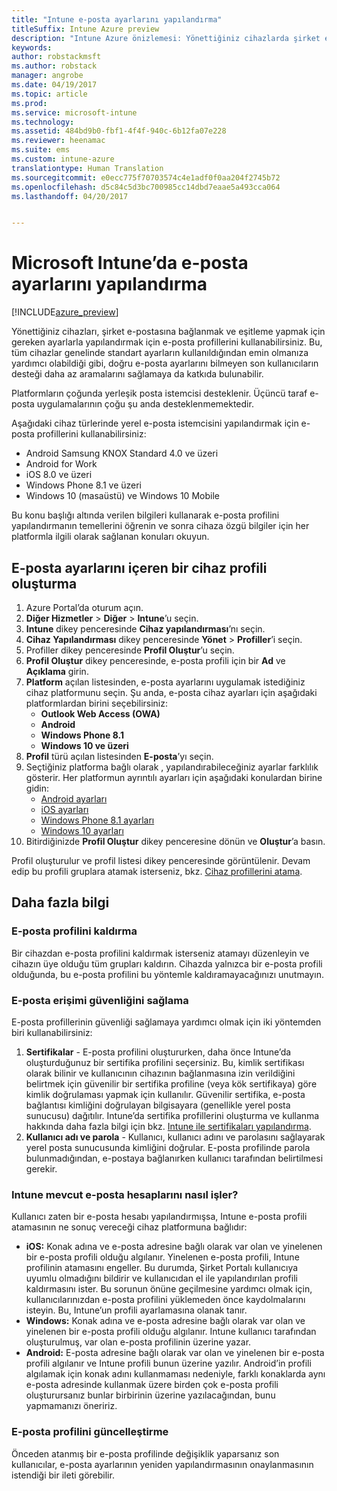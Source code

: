 ```yaml
---
title: "Intune e-posta ayarlarını yapılandırma"
titleSuffix: Intune Azure preview
description: "Intune Azure önizlemesi: Yönettiğiniz cihazlarda şirket e-postasına bağlantılar oluşturmak için Intune’u nasıl yapılandıracağınızı öğrenin."
keywords: 
author: robstackmsft
ms.author: robstack
manager: angrobe
ms.date: 04/19/2017
ms.topic: article
ms.prod: 
ms.service: microsoft-intune
ms.technology: 
ms.assetid: 484bd9b0-fbf1-4f4f-940c-6b12fa07e228
ms.reviewer: heenamac
ms.suite: ems
ms.custom: intune-azure
translationtype: Human Translation
ms.sourcegitcommit: e0ecc775f70703574c4e1adf0f0aa204f2745b72
ms.openlocfilehash: d5c84c5d3bc700985cc14dbd7eaae5a493cca064
ms.lasthandoff: 04/20/2017


---
```


# <a name="how-to-configure-email-settings-in-microsoft-intune"></a>Microsoft Intune’da e-posta ayarlarını yapılandırma

[!INCLUDE[azure_preview](../includes/azure_preview.md)]

Yönettiğiniz cihazları, şirket e-postasına bağlanmak ve eşitleme yapmak için gereken ayarlarla yapılandırmak için e-posta profillerini kullanabilirsiniz. Bu, tüm cihazlar genelinde standart ayarların kullanıldığından emin olmanıza yardımcı olabildiği gibi, doğru e-posta ayarlarını bilmeyen son kullanıcıların desteği daha az aramalarını sağlamaya da katkıda bulunabilir.

Platformların çoğunda yerleşik posta istemcisi desteklenir. Üçüncü taraf e-posta uygulamalarının çoğu şu anda desteklenmemektedir.

Aşağıdaki cihaz türlerinde yerel e-posta istemcisini yapılandırmak için e-posta profillerini kullanabilirsiniz:

- Android Samsung KNOX Standard 4.0 ve üzeri
- Android for Work
- iOS 8.0 ve üzeri
- Windows Phone 8.1 ve üzeri
- Windows 10 (masaüstü) ve Windows 10 Mobile

Bu konu başlığı altında verilen bilgileri kullanarak e-posta profilini yapılandırmanın temellerini öğrenin ve sonra cihaza özgü bilgiler için her platformla ilgili olarak sağlanan konuları okuyun.

## <a name="create-a-device-profile-containing-email-settings"></a>E-posta ayarlarını içeren bir cihaz profili oluşturma

1. Azure Portal’da oturum açın.
2. **Diğer Hizmetler** > **Diğer** > **Intune**’u seçin.
3. **Intune** dikey penceresinde **Cihaz yapılandırması**’nı seçin.
2. **Cihaz Yapılandırması** dikey penceresinde **Yönet** > **Profiller**’i seçin.
3. Profiller dikey penceresinde **Profil Oluştur**’u seçin.
4. **Profil Oluştur** dikey penceresinde, e-posta profili için bir **Ad** ve **Açıklama** girin.
5. **Platform** açılan listesinden, e-posta ayarlarını uygulamak istediğiniz cihaz platformunu seçin. Şu anda, e-posta cihaz ayarları için aşağıdaki platformlardan birini seçebilirsiniz:
    - **Outlook Web Access (OWA)**
    - **Android**
    - **Windows Phone 8.1**
    - **Windows 10 ve üzeri**
6. **Profil** türü açılan listesinden **E-posta**’yı seçin.
7. Seçtiğiniz platforma bağlı olarak , yapılandırabileceğiniz ayarlar farklılık gösterir. Her platformun ayrıntılı ayarları için aşağıdaki konulardan birine gidin:
    - [Android ayarları](email-profile-settings-for-android.md)
    - [iOS ayarları](email-profile-settings-for-ios.md)
    - [Windows Phone 8.1 ayarları](email-profile-settings-for-windows-phone-8-1.md)
    - [Windows 10 ayarları](email-profile-settings-for-windows-10.md)
8. Bitirdiğinizde **Profil Oluştur** dikey penceresine dönün ve **Oluştur**’a basın.

Profil oluşturulur ve profil listesi dikey penceresinde görüntülenir.
Devam edip bu profili gruplara atamak isterseniz, bkz. [Cihaz profillerini atama](how-to-assign-device-profiles.md).

## <a name="further-information"></a>Daha fazla bilgi

### <a name="remove-an-email-profile"></a>E-posta profilini kaldırma

Bir cihazdan e-posta profilini kaldırmak isterseniz atamayı düzenleyin ve cihazın üye olduğu tüm grupları kaldırın. Cihazda yalnızca bir e-posta profili olduğunda, bu e-posta profilini bu yöntemle kaldıramayacağınızı unutmayın.

### <a name="securing-email-access"></a>E-posta erişimi güvenliğini sağlama

E-posta profillerinin güvenliği sağlamaya yardımcı olmak için iki yöntemden biri kullanabilirsiniz:

1. **Sertifikalar** - E-posta profilini oluştururken, daha önce Intune’da oluşturduğunuz bir sertifika profilini seçersiniz. Bu, kimlik sertifikası olarak bilinir ve kullanıcının cihazının bağlanmasına izin verildiğini belirtmek için güvenilir bir sertifika profiline (veya kök sertifikaya) göre kimlik doğrulaması yapmak için kullanılır. Güvenilir sertifika, e-posta bağlantısı kimliğini doğrulayan bilgisayara (genellikle yerel posta sunucusu) dağıtılır.
Intune’da sertifika profillerini oluşturma ve kullanma hakkında daha fazla bilgi için bkz. [Intune ile sertifikaları yapılandırma](/intune-azure/configure-devices/how-to-configure-certificates).
2. **Kullanıcı adı ve parola** - Kullanıcı, kullanıcı adını ve parolasını sağlayarak yerel posta sunucusunda kimliğini doğrular.
E-posta profilinde parola bulunmadığından, e-postaya bağlanırken kullanıcı tarafından belirtilmesi gerekir.


### <a name="how-intune-handles-existing-email-accounts"></a>Intune mevcut e-posta hesaplarını nasıl işler?

Kullanıcı zaten bir e-posta hesabı yapılandırmışsa, Intune e-posta profili atamasının ne sonuç vereceği cihaz platformuna bağlıdır:

- **iOS:** Konak adına ve e-posta adresine bağlı olarak var olan ve yinelenen bir e-posta profili olduğu algılanır. Yinelenen e-posta profili, Intune profilinin atamasını engeller. Bu durumda, Şirket Portalı kullanıcıya uyumlu olmadığını bildirir ve kullanıcıdan el ile yapılandırılan profili kaldırmasını ister. Bu sorunun önüne geçilmesine yardımcı olmak için, kullanıcılarınızdan e-posta profilini yüklemeden önce kaydolmalarını isteyin. Bu, Intune’un profili ayarlamasına olanak tanır.
- **Windows:** Konak adına ve e-posta adresine bağlı olarak var olan ve yinelenen bir e-posta profili olduğu algılanır. Intune kullanıcı tarafından oluşturulmuş, var olan e-posta profilinin üzerine yazar.
- **Android:** E-posta adresine bağlı olarak var olan ve yinelenen bir e-posta profili algılanır ve Intune profili bunun üzerine yazılır.
Android’in profili algılamak için konak adını kullanmaması nedeniyle, farklı konaklarda aynı e-posta adresinde kullanmak üzere birden çok e-posta profili oluşturursanız bunlar birbirinin üzerine yazılacağından, bunu yapmamanızı öneririz.

### <a name="update-an-email-profile"></a>E-posta profilini güncelleştirme

Önceden atanmış bir e-posta profilinde değişiklik yaparsanız son kullanıcılar, e-posta ayarlarının yeniden yapılandırmasının onaylanmasının istendiği bir ileti görebilir.

